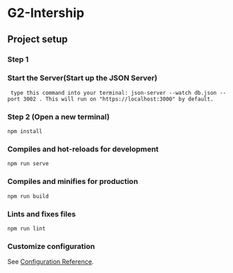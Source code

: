 # G2-Intership 

## Project setup

### Step 1

### Start the Server(Start up the JSON Server)
```
 type this command into your terminal: json-server --watch db.json --port 3002 . This will run on "https://localhost:3000" by default.
```
### Step 2 (Open a new terminal)
```
npm install
```

### Compiles and hot-reloads for development
```
npm run serve
```

### Compiles and minifies for production
```
npm run build
```

### Lints and fixes files
```
npm run lint
```


### Customize configuration
See [Configuration Reference](https://cli.vuejs.org/config/).
